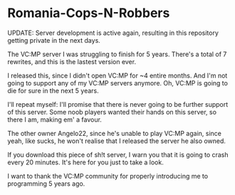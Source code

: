 # Romania-Cops-N-Robbers

UPDATE: Server development is active again, resulting in this repository getting private in the next days.

The VC:MP server I was struggling to finish for 5 years. There's a total of 7 rewrites, and this is the lastest version ever. 

I released this, since I didn't open VC:MP for ~4 entire months. And I'm not going to support any of my VC:MP servers anymore. Oh, VC:MP is going to die for sure in the next 5 years.

I'll repeat myself: I'll promise that there is never going to be further support of this server.
Some noob players wanted their hands on this server, so there I am, making em' a favour.

The other owner Angelo22, since he's unable to play VC:MP again, since yeah, like sucks, he won't realise that I released the server he also owned.

If you download this piece of sh!t server, I warn you that it is going to crash every 20 minutes. It's here for you just to take a look.

I want to thank the VC:MP community for properly introducing me to programming 5 years 
ago.
